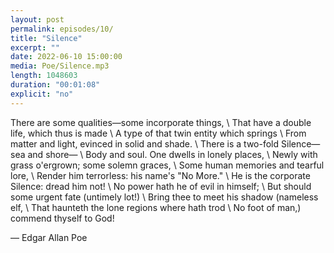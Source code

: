 ```yaml
---
layout: post
permalink: episodes/10/
title: "Silence"
excerpt: ""
date: 2022-06-10 15:00:00
media: Poe/Silence.mp3
length: 1048603
duration: "00:01:08"
explicit: "no"
---
```


There are some qualities—some incorporate things, \\
   That have a double life, which thus is made \\
A type of that twin entity which springs \\
   From matter and light, evinced in solid and shade. \\
There is a two-fold Silence—sea and shore— \\
   Body and soul. One dwells in lonely places, \\
   Newly with grass o'ergrown; some solemn graces, \\
Some human memories and tearful lore, \\
Render him terrorless: his name's "No More." \\
He is the corporate Silence: dread him not! \\
   No power hath he of evil in himself; \\
But should some urgent fate (untimely lot!) \\
   Bring thee to meet his shadow (nameless elf, \\
That haunteth the lone regions where hath trod \\
No foot of man,) commend thyself to God! 

— Edgar Allan Poe 